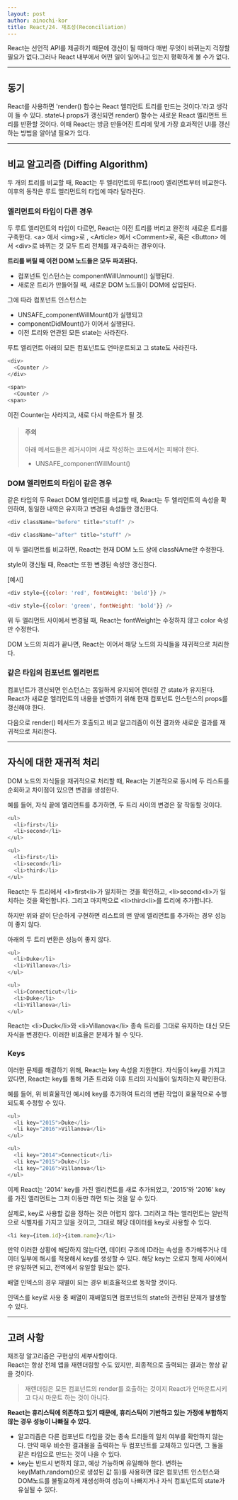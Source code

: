 ```yaml
---
layout: post
author: ainochi-kor
title: React/24. 재조성(Reconciliation)
---
```


React는 선언적 API를 제공하기 때문에 갱신이 될 때마다 매번 무엇이 바뀌는지 걱정할 필요가 없다.그러나 React 내부에서 어떤 일이 일어나고 있는지 평확하게 볼 수가 없다. 

---

## 동기

React를 사용하면 'render() 함수는 React 엘리먼트 트리를 만드는 것이다.'라고 생각이 들 수 있다. state나 props가 갱신되면 render() 함수는 새로운 React 엘리먼트 트리를 반환할 것이다. 이때 React는 방금 만들어진 트리에 맞게 가장 효과적인 UI를 갱신하는 방법을 알아낼 필요가 있다.  
  
---

## 비교 알고리즘 (Diffing Algorithm)

두 개의 트리를 비교할 때, React는 두 엘리먼트의 루트(root) 엘리먼트부터 비교한다. 이후의 동작은 루트 엘리먼트의 타입에 따라 달라진다.

### 엘리먼트의 타입이 다른 경우  

두 루트 엘리먼트의 타입이 다르면, React는 이전 트리를 버리고 완전히 새로운 트리를 구축한다. \<a> 에서 \<img>로 , \<Article> 에서 \<Comment>로, 혹은 \<Button> 에서 \<div>로 바뀌는 것 모두 트리 전체를 재구축하는 경우이다.  
  
**트리를 버릴 때 이전 DOM 노드들은 모두 파괴된다.** 
- 컴포넌트 인스턴스는 componentWillUnmount() 실행된다.
- 새로운 트리가 만들어질 때, 새로운 DOM 노드들이 DOM에 삽입된다.  
  
  
그에 따라 컴포넌트 인스턴스는 
- UNSAFE_componentWillMount()가 실행되고
- componentDidMount()가 이어서 실행된다.  
- 이전 트리와 연관된 모든 state는 사라진다.  
  
루트 엘리먼트 아래의 모든 컴포넌트도 언마운트되고 그 state도 사라진다.

``` js
<div>
  <Counter />
</div>

<span>
  <Counter />
<span>
```

이전 Counter는 사라지고, 새로 다시 마운트가 될 것.

> #### 주의
> 아래 메서드들은 레거시이며 새로 작성하는 코드에서는 피해야 한다.
> - UNSAFE_componentWillMount()

### DOM 엘리먼트의 타입이 같은 경우

같은 타입의 두 React DOM 엘리먼트를 비교할 때, React는 두 엘리먼트의 속성을 확인하여, 동일한 내역은 유지하고 변경된 속성들만 갱신한다. 

``` js
<div className="before" title="stuff" />

<div className="after" title="stuff" />
```

이 두 엘리먼트를 비교하면, React는 현재 DOM 노드 상에 classNAme만 수정한다.  
  
style이 갱신될 때, React는 또한 변경된 속성만 갱신한다.  

[예시]  

``` js
<div style={{color: 'red', fontWeight: 'bold'}} />

<div style={{color: 'green', fontWeight: 'bold'}} />
```

위 두 엘리먼트 사이에서 변경될 때, React는 fontWeight는 수정하지 않고 color 속성만 수정한다.  
  
DOM 노드의 처리가 끝나면, React는 이어서 해당 노드의 자식들을 재귀적으로 처리한다.

### 같은 타입의 컴포넌트 엘리먼트

컴포넌트가 갱신되면 인스턴스는 동일하게 유지되어 렌더링 간 state가 유지된다. React가 새로운 엘리먼트의 내용을 반영하기 위해 현재 컴포넌트 인스턴스의 props를 갱신해야 한다.  
  
다음으로 render() 메서드가 호출되고 비교 알고리즘이 이전 결과와 새로운 결과를 재귀적으로 처리한다.

---

## 자식에 대한 재귀적 처리

DOM 노드의 자식들을 재귀적으로 처리할 때, React는 기본적으로 동시에 두 리스트를 순회하고 차이점이 있으면 변경을 생성한다.  
  
예를 들어, 자식 끝에 엘리먼트를 추가하면, 두 트리 사이의 변경은 잘 작동할 것이다.

``` js
<ul>
  <li>first</li>
  <li>second</li>
</ul>

<ul>
  <li>first</li>
  <li>second</li>
  <li>third</li>
</ul>
```

React는 두 트리에서 \<li>first\<li>가 일치하는 것을 확인하고, \<li>second\<li>가 일치하는 것을 확인합니다. 그리고 마지막으로 \<li>third\<li>를 트리에 추가합니다.  
  
하지만 위와 같이 단순하게 구현하면 리스트의 맨 앞에 엘리먼트를 추가하는 경우 성능이 좋지 않다.  
  
아래의 두 트리 변환은 성능이 좋지 않다.

``` js
<ul>
  <li>Duke</li>
  <li>Villanova</li>
</ul>

<ul>
  <li>Connecticut</li>
  <li>Duke</li>
  <li>Villanova</li>
</ul>
```

React는 \<li>Duck\</li>와 \<li>Villanova\</li> 종속 트리를 그대로 유지하는 대신 모든 자식을 변경한다. 이러한 비효율은 문제가 될 수 잇다.

### Keys

이러한 문제를 해결하기 위해, React는 key 속성을 지원한다. 자식들이 key를 가지고 있다면, React는 key를 통해 기존 트리와 이후 트리의 자식들이 일치하는지 확인한다.  
  
예를 들어, 위 비효율적인 예시에 key를 추가하여 트리의 변환 작업이 효율적으로 수행되도록 수정할 수 있다.

``` js
<ul>
  <li key="2015">Duke</li>
  <li key="2016">Villanova</li>
</ul>

<ul>
  <li key="2014">Connecticut</li>
  <li key="2015">Duke</li>
  <li key="2016">Villanova</li>
</ul>
```

이제 React는 '2014' key를 가진 엘리컨트를 새로 추가되었고, '2015'와 '2016' key를 가진 엘리먼트는 그저 이동만 하면 되는 것을 알 수 있다.  
  
실제로, key로 사용할 값을 정하는 것은 어렵지 않다. 그리려고 하는 엘리먼트는 일반적으로 식별자를 가지고 있을 것이고, 그대로 해당 데이터를 key로 사용할 수 있다.

``` js
<li key={item.id}>{item.name}</li>
```

만약 이러한 상황에 해당하지 않는다면, 데이터 구조에 ID라는 속성을 추가해주거나 데이터 일부에 해시를 적용해서 key를 생성할 수 있다. 해당 key는 오로지 형제 사이에서만 유일하면 되고, 전역에서 유일할 필요는 없다.  
  
배열 인덱스의 경우 재별이 되는 경우 비효율적으로 동작할 것이다.  
  
인덱스를 key로 사용 중 배열이 재배열되면 컴포넌트의 state와 관련된 문제가 발생할 수 있다.

---

## 고려 사항

재조정 알고리즘은 구현상의 세부사항이다.  
React는 항상 전체 앱을 재렌더링할 수도 있지만, 최종적으로 출력되는 결과는 항상 같을 것이다. 
> 재렌더링은 모든 컴포넌트의 render를 호출하는 것이지 React가 언마운트시키고 다시 마운트 하는 것이 아니다.
  
**React는 휴리스틱에 의존하고 있기 때문에, 휴리스틱이 기반하고 있는 가정에 부합하지 않는 경우 성능이 나빠질 수 있다.**

- 알고리즘은 다른 컴포넌트 타입을 갖는 종속 트리들의 일치 여부를 확안하지 않는다. 만약 매우 비슷한 결과물을 출력하는 두 컴포넌트를 교체하고 있다면, 그 둘을 같은 타입으로 만드는 것이 나을 수 있다.
- key는 반드시 변하지 않고, 예상 가능하며 유일해야 한다. 변하는 key(Math.random()으로 생성된 값 등)를 사용하면 많은 컴포넌트 인스턴스와 DOM노드를 불필요하게 재생성하여 성능이 나빠지거나 자식 컴포넌트의 state가 유실될 수 있다.